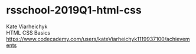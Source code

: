 # rsschool-2019Q1-html-css <br>
Kate Viarheichyk <br>
HTML CSS Basics https://www.codecademy.com/users/kateViarheichyk1119937100/achievements
